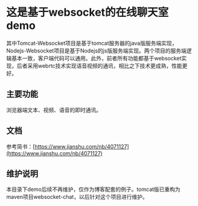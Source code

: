 # 这是基于websocket的在线聊天室demo

其中Tomcat-Websocket项目是基于tomcat服务器的java版服务端实现，Nodejs-Websocket项目是基于Nodejs的js版服务端实现。两个项目的服务端逻辑基本一致，客户端代码可以通用。此外，前者所有功能都基于websocket实现，后者采用webrtc技术实现语音视频的通讯，相比之下技术更成熟，性能更好。

## 主要功能
浏览器端文本、视频、语音的即时通讯。

## 文档
参考简书：[https://www.jianshu.com/nb/4071127](https://www.jianshu.com/nb/4071127)

## 维护说明
本目录下demo后续不再维护，仅作为博客配套的例子。tomcat版已重构为maven项目websocket-chat，以后针对这个项目进行维护。
